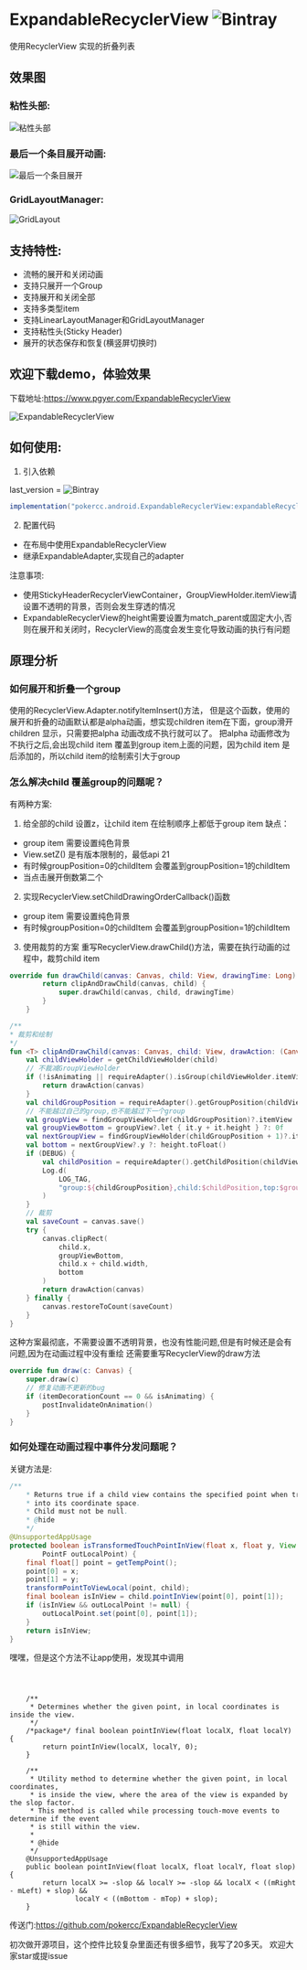 # ExpandableRecyclerView ![Bintray](https://img.shields.io/bintray/v/pokercc/android/ExpandableRecyclerView)
使用RecyclerView 实现的折叠列表

## 效果图

### 粘性头部:
![粘性头部](./img/stick_header.gif)


### 最后一个条目展开动画:
![最后一个条目展开](./img/last_group_expand.gif)

### GridLayoutManager:
![GridLayout](./img/grid_layout.gif)

## 支持特性:
- 流畅的展开和关闭动画
- 支持只展开一个Group
- 支持展开和关闭全部
- 支持多类型item
- 支持LinearLayoutManager和GridLayoutManager
- 支持粘性头(Sticky Header)
- 展开的状态保存和恢复(横竖屏切换时)

## 欢迎下载demo，体验效果
下载地址:https://www.pgyer.com/ExpandableRecyclerView

![ExpandableRecyclerView](./img/ExpandableRecyclerView.png)

## 如何使用:
1. 引入依赖

last_version = ![Bintray](https://img.shields.io/bintray/v/pokercc/android/ExpandableRecyclerView)

```gradle
implementation("pokercc.android.ExpandableRecyclerView:expandableRecyclerView:${last_version}")

```

2. 配置代码
- 在布局中使用ExpandableRecyclerView
- 继承ExpandableAdapter,实现自己的adapter


注意事项:
- 使用StickyHeaderRecyclerViewContainer，GroupViewHolder.itemView请设置不透明的背景，否则会发生穿透的情况
- ExpandableRecyclerView的height需要设置为match_parent或固定大小,否则在展开和关闭时，RecyclerView的高度会发生变化导致动画的执行有问题 


## 原理分析
### 如何展开和折叠一个group
使用的RecyclerView.Adapter.notifyItemInsert()方法，
但是这个函数，使用的展开和折叠的动画默认都是alpha动画，想实现children item在下面，group滑开children 显示，只需要把alpha 动画改成不执行就可以了。
把alpha 动画修改为不执行之后,会出现child item 覆盖到group item上面的问题，因为child item 是后添加的，所以child item的绘制索引大于group

### 怎么解决child 覆盖group的问题呢？
有两种方案:
1. 给全部的child 设置z，让child item 在绘制顺序上都低于group item
缺点：
- group item 需要设置纯色背景
- View.setZ() 是有版本限制的，最低api 21
- 有时候groupPosition=0的childItem 会覆盖到groupPosition=1的childItem
- 当点击展开倒数第二个
2. 实现RecyclerView.setChildDrawingOrderCallback()函数
- group item 需要设置纯色背景
- 有时候groupPosition=0的childItem 会覆盖到groupPosition=1的childItem
3. 使用裁剪的方案
重写RecyclerView.drawChild()方法，需要在执行动画的过程中，裁剪child item
```kotlin
override fun drawChild(canvas: Canvas, child: View, drawingTime: Long): Boolean {
        return clipAndDrawChild(canvas, child) {
            super.drawChild(canvas, child, drawingTime)
        }
    }

/**
* 裁剪和绘制
*/
fun <T> clipAndDrawChild(canvas: Canvas, child: View, drawAction: (Canvas) -> T): T {
    val childViewHolder = getChildViewHolder(child)
    // 不裁减GroupViewHolder
    if (!isAnimating || requireAdapter().isGroup(childViewHolder.itemViewType)) {
        return drawAction(canvas)
    }
    val childGroupPosition = requireAdapter().getGroupPosition(childViewHolder)
    // 不能越过自己的group,也不能越过下一个group
    val groupView = findGroupViewHolder(childGroupPosition)?.itemView
    val groupViewBottom = groupView?.let { it.y + it.height } ?: 0f
    val nextGroupView = findGroupViewHolder(childGroupPosition + 1)?.itemView
    val bottom = nextGroupView?.y ?: height.toFloat()
    if (DEBUG) {
        val childPosition = requireAdapter().getChildPosition(childViewHolder)
        Log.d(
            LOG_TAG,
            "group:${childGroupPosition},child:$childPosition,top:$groupViewBottom,bottom:${bottom}"
        )
    }
    // 裁剪
    val saveCount = canvas.save()
    try {
        canvas.clipRect(
            child.x,
            groupViewBottom,
            child.x + child.width,
            bottom
        )
        return drawAction(canvas)
    } finally {
        canvas.restoreToCount(saveCount)
    }
}

```
这种方案最彻底，不需要设置不透明背景，也没有性能问题,但是有时候还是会有问题,因为在动画过程中没有重绘
还需要重写RecyclerView的draw方法
```kotlin
override fun draw(c: Canvas) {
    super.draw(c)
    // 修复动画不更新的bug
    if (itemDecorationCount == 0 && isAnimating) {
        postInvalidateOnAnimation()
    }
}
```
### 如何处理在动画过程中事件分发问题呢？
关键方法是:
```java
/**
    * Returns true if a child view contains the specified point when transformed
    * into its coordinate space.
    * Child must not be null.
    * @hide
    */
@UnsupportedAppUsage
protected boolean isTransformedTouchPointInView(float x, float y, View child,
        PointF outLocalPoint) {
    final float[] point = getTempPoint();
    point[0] = x;
    point[1] = y;
    transformPointToViewLocal(point, child);
    final boolean isInView = child.pointInView(point[0], point[1]);
    if (isInView && outLocalPoint != null) {
        outLocalPoint.set(point[0], point[1]);
    }
    return isInView;
}

```
嘿嘿，但是这个方法不让app使用，发现其中调用
```



    /**
     * Determines whether the given point, in local coordinates is inside the view.
     */
    /*package*/ final boolean pointInView(float localX, float localY) {
        return pointInView(localX, localY, 0);
    }

    /**
     * Utility method to determine whether the given point, in local coordinates,
     * is inside the view, where the area of the view is expanded by the slop factor.
     * This method is called while processing touch-move events to determine if the event
     * is still within the view.
     *
     * @hide
     */
    @UnsupportedAppUsage
    public boolean pointInView(float localX, float localY, float slop) {
        return localX >= -slop && localY >= -slop && localX < ((mRight - mLeft) + slop) &&
                localY < ((mBottom - mTop) + slop);
    }

```



传送门:https://github.com/pokercc/ExpandableRecyclerView

初次做开源项目，这个控件比较复杂里面还有很多细节，我写了20多天。
欢迎大家star或提issue